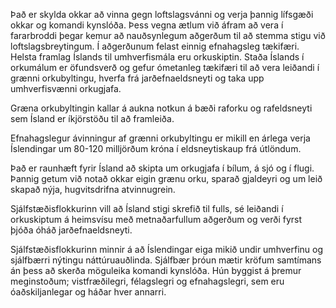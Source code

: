 Það er skylda okkar að vinna gegn loftslagsvánni og verja þannig lífsgæði okkar og komandi kynslóða. Þess vegna ætlum við áfram að vera í fararbroddi þegar kemur að nauðsynlegum aðgerðum til að stemma stigu við loftslagsbreytingum. Í aðgerðunum felast einnig efnahagsleg tækifæri. Helsta framlag Íslands til umhverfismála eru orkuskiptin. Staða Íslands í orkumálum er öfundsverð og gefur ómetanleg tækifæri til að vera leiðandi í grænni orkubyltingu, hverfa frá jarðefnaeldsneyti og taka upp umhverfisvænni orkugjafa.

Græna orkubyltingin kallar á aukna notkun á bæði raforku og rafeldsneyti sem Ísland er íkjörstöðu til að framleiða.

Efnahagslegur ávinningur af grænni orkubyltingu er mikill en árlega verja Íslendingar um 80-120 milljörðum króna í eldsneytiskaup frá útlöndum.

Það er raunhæft fyrir Ísland að skipta um orkugjafa í bílum, á sjó og í flugi. Þannig getum við notað okkar eigin grænu orku, sparað gjaldeyri og um leið skapað nýja, hugvitsdrifna atvinnugrein.

Sjálfstæðisflokkurinn vill að Ísland stigi skrefið til fulls, sé leiðandi í orkuskiptum á heimsvísu með metnaðarfullum aðgerðum og verði fyrst þjóða óháð jarðefnaeldsneyti.

Sjálfstæðisflokkurinn minnir á að Íslendingar eiga mikið undir umhverfinu og sjálfbærri nýtingu náttúruauðlinda. Sjálfbær þróun mætir kröfum samtímans án þess að skerða möguleika komandi kynslóða. Hún byggist á þremur meginstoðum; vistfræðilegri, félagslegri og efnahagslegri, sem eru óaðskiljanlegar og háðar hver annarri.